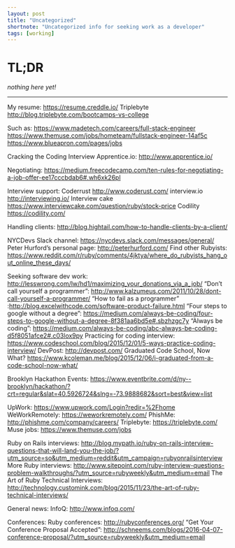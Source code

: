 ```yaml
---
layout: post
title: "Uncategorized"
shortnote: "Uncategorized info for seeking work as a developer"
tags: [working]
---
```


# TL;DR
*nothing here yet!*

<hr>

My resume: https://resume.creddle.io/
Triplebyte http://blog.triplebyte.com/bootcamps-vs-college

Such as:
https://www.madetech.com/careers/full-stack-engineer
https://www.themuse.com/jobs/hometeam/fullstack-engineer-14af5c
https://www.blueapron.com/pages/jobs

Cracking the Coding Interview
Apprentice.io: http://www.apprentice.io/

Negotiating: https://medium.freecodecamp.com/ten-rules-for-negotiating-a-job-offer-ee17cccbdab6#.wh6xk26pl

Interview support:
Coderrust http://www.coderust.com/
interview.io http://interviewing.io/
Interview cake https://www.interviewcake.com/question/ruby/stock-price
Codility https://codility.com/

Handling clients: http://blog.hightail.com/how-to-handle-clients-by-a-client/

NYCDevs Slack channel: https://nycdevs.slack.com/messages/general/
Peter Hurford’s personal page: http://peterhurford.com/
Find other Rubyists: https://www.reddit.com/r/ruby/comments/4jktya/where_do_rubyists_hang_out_online_these_days/

Seeking software dev work: http://lesswrong.com/lw/hd1/maximizing_your_donations_via_a_job/
“Don’t call yourself a programmer”: http://www.kalzumeus.com/2011/10/28/dont-call-yourself-a-programmer/
“How to fail as a programmer” :http://blog.excelwithcode.com/software-product-failure.html
“Four steps to google without a degree”: https://medium.com/always-be-coding/four-steps-to-google-without-a-degree-8f381aa6bd5e#.sbzhzgc7y
“Always be coding”: https://medium.com/always-be-coding/abc-always-be-coding-d5f8051afce2#.c03lox9py
Practicing for coding interview: https://www.codeschool.com/blog/2015/12/01/5-ways-practice-coding-interview/
DevPost: http://devpost.com/
Graduated Code School, Now What? https://www.kcoleman.me/blog/2015/12/06/i-graduated-from-a-code-school-now-what/

Brooklyn Hackathon Events: https://www.eventbrite.com/d/ny--brooklyn/hackathon/?crt=regular&slat=40.5926724&slng=-73.9888682&sort=best&view=list

UpWork: https://www.upwork.com/Login?redir=%2Fhome
WeWorkRemotely: https://weworkremotely.com/
PhishMe: http://phishme.com/company/careers/
Triplebyte: https://triplebyte.com/
Muse jobs: https://www.themuse.com/jobs

Ruby on Rails interviews: http://blog.mypath.io/ruby-on-rails-interview-questions-that-will-land-you-the-job/?utm_source=so&utm_medium=reddit&utm_campaign=rubyonrailsinterview
More Ruby interviews: http://www.sitepoint.com/ruby-interview-questions-problem-walkthroughs/?utm_source=rubyweekly&utm_medium=email
The Art of Ruby Technical Interviews: http://technology.customink.com/blog/2015/11/23/the-art-of-ruby-technical-interviews/

General news:
InfoQ: http://www.infoq.com/

Conferences:
Ruby conferences: http://rubyconferences.org/
“Get Your Conference Proposal Accepted”: http://schneems.com/blogs/2016-04-07-conference-proposal/?utm_source=rubyweekly&utm_medium=email
